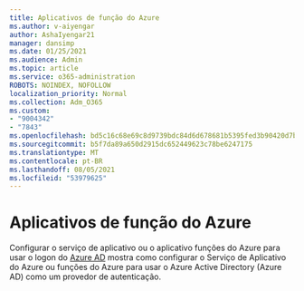 ```yaml
---
title: Aplicativos de função do Azure
ms.author: v-aiyengar
author: AshaIyengar21
manager: dansimp
ms.date: 01/25/2021
ms.audience: Admin
ms.topic: article
ms.service: o365-administration
ROBOTS: NOINDEX, NOFOLLOW
localization_priority: Normal
ms.collection: Adm_O365
ms.custom:
- "9004342"
- "7843"
ms.openlocfilehash: bd5c16c68e69c8d9739bdc84d6d678681b5395fed3b90420d7b78cc47664eaed
ms.sourcegitcommit: b5f7da89a650d2915dc652449623c78be6247175
ms.translationtype: MT
ms.contentlocale: pt-BR
ms.lasthandoff: 08/05/2021
ms.locfileid: "53979625"
---
```

# <a name="azure-function-apps"></a>Aplicativos de função do Azure

Configurar o serviço de aplicativo ou o aplicativo funções do Azure para usar o logon do [Azure AD](https://docs.microsoft.com/azure/app-service/configure-authentication-provider-aad) mostra como configurar o Serviço de Aplicativo do Azure ou funções do Azure para usar o Azure Active Directory (Azure AD) como um provedor de autenticação.